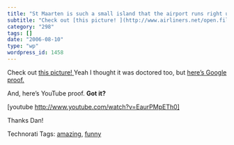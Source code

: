 ```yaml
---
title: "St Maarten is such a small island that the airport runs right up to the beach"
subtitle: "Check out [this picture! ](http://www.airliners.net/open.file?id=0385938&WxsIERv=Obrvat%20747-406&Wm..."
category: "298"
tags: []
date: "2006-08-10"
type: "wp"
wordpress_id: 1458
---
```

Check out [this picture! ](http://www.airliners.net/open.file?id=0385938&WxsIERv=Obrvat%20747-406&Wm=0&WdsYXMg=XYZ%20-%20Eblny%20Qhgpu%20Nveyvarf&QtODMg=Cuvyvcfohet%20%2F%20Fg.%20Znnegra%20-%20Cevaprff%20Whyvnan%20%28FKZ%20%2F%20GAPZ%29&ERDLTkt=Argureynaqf%20Nagvyyrf&ktODMp=Whar%2026%2C%202003&BP=1&WNEb25u=Nevp%20Gunyzna&xsIERvdWdsY=CU-OSY&MgTUQtODMgKE=&YXMgTUQtODMgKERD=534630&NEb25uZWxs=2003-07-20%2000%3A00%3A00&ODJ9dvCE=&O89Dcjdg=25356%2F888&static=yes&width=1200&height=864&sok=JURER%20%20%28cynpr%20%3D%20%27Cuvyvcfohet%20%2F%20Fg.%20Znnegra%20-%20Cevaprff%20Whyvnan%20%28FKZ%20%2F%20GAPZ%29%27%29%20%20beqre%20ol%20ivrjf%20QRFP&photo_nr=5&prev_id=0201517&next_id=0199562)
Yeah I thought it was doctored too, but [here’s Google proof.](http://googlesightseeing.com/maps?p=1012&c=&t=k&hl=en&ll=18.039381,-63.120275&z=15)

And, here’s YouTube proof. **Got it?**

[youtube http://www.youtube.com/watch?v=EaurPMpETh0]

Thanks Dan!

Technorati Tags: [amazing](http://www.technorati.com/tag/amazing), [funny](http://www.technorati.com/tag/funny)